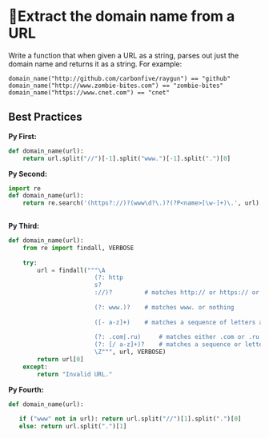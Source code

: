 # 💱Extract the domain name from a URL

Write a function that when given a URL as a string, parses out just the domain name and returns it as a string. For example:

~~~
domain_name("http://github.com/carbonfive/raygun") == "github" 
domain_name("http://www.zombie-bites.com") == "zombie-bites"
domain_name("https://www.cnet.com") == "cnet"
~~~

## Best Practices

**Py First:**
~~~py
def domain_name(url):
    return url.split("//")[-1].split("www.")[-1].split(".")[0]
~~~

**Py Second:**
~~~py
import re
def domain_name(url):
    return re.search('(https?://)?(www\d?\.)?(?P<name>[\w-]+)\.', url).group('name')
    
~~~

**Py Third:**
~~~py
def domain_name(url):
    from re import findall, VERBOSE
    
    try:
        url = findall("""\A
                        (?: http
                        s?
                        ://)?         # matches http:// or https:// or nothing
                        
                        (?: www.)?    # matches www. or nothing
                        
                        ([- a-z]+)    # matches a sequence of letters and dashes
                        
                        (?: .com|.ru)     # matches either .com or .ru
                        (?: [/ a-z]+)?    # matches a sequence or letters and slashes
                        \Z""", url, VERBOSE)
        return url[0]
    except:
        return "Invalid URL."
~~~

**Py Fourth:**
~~~py
def domain_name(url):
    
   if ("www" not in url): return url.split("//")[1].split(".")[0]
   else: return url.split(".")[1]
~~~